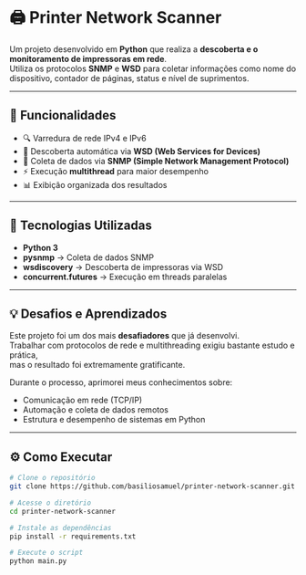 # 🖨️ Printer Network Scanner

Um projeto desenvolvido em **Python** que realiza a **descoberta e o monitoramento de impressoras em rede**.  
Utiliza os protocolos **SNMP** e **WSD** para coletar informações como nome do dispositivo, contador de páginas, status e nível de suprimentos.

---

## 🚀 Funcionalidades

- 🔍 Varredura de rede IPv4 e IPv6  
- 🧠 Descoberta automática via **WSD (Web Services for Devices)**  
- 📡 Coleta de dados via **SNMP (Simple Network Management Protocol)**  
- ⚡ Execução **multithread** para maior desempenho  
- 📊 Exibição organizada dos resultados  

---

## 🧰 Tecnologias Utilizadas

- **Python 3**
- **pysnmp** → Coleta de dados SNMP  
- **wsdiscovery** → Descoberta de impressoras via WSD  
- **concurrent.futures** → Execução em threads paralelas  

---

## 💡 Desafios e Aprendizados

Este projeto foi um dos mais **desafiadores** que já desenvolvi.  
Trabalhar com protocolos de rede e multithreading exigiu bastante estudo e prática,  
mas o resultado foi extremamente gratificante.  

Durante o processo, aprimorei meus conhecimentos sobre:
- Comunicação em rede (TCP/IP)  
- Automação e coleta de dados remotos  
- Estrutura e desempenho de sistemas em Python  

---

## ⚙️ Como Executar

```bash
# Clone o repositório
git clone https://github.com/basiliosamuel/printer-network-scanner.git

# Acesse o diretório
cd printer-network-scanner

# Instale as dependências
pip install -r requirements.txt

# Execute o script
python main.py
